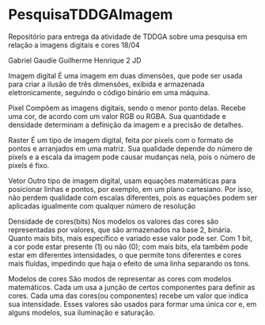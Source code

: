 # PesquisaTDDGAImagem
Repositório para entrega da atividade de TDDGA sobre uma pesquisa em relação a imagens digitais e cores 18/04

Gabriel Gaudíe Guilherme Henrique 2 JD


Imagem digital
É uma imagem em duas dimensões, que pode ser usada para criar a ilusão de três dimensões, exibida e armazenada eletronicamente, seguindo o código binário em uma máquina.

Pixel
Compõem as imagens digitais, sendo o menor ponto delas. Recebe uma cor, de acordo com um valor RGB ou RGBA. Sua quantidade e densidade determinam a definição da imagem e a precisão de detalhes.

Raster
É um tipo de imagem digital, feita por pixels com o formato de pontos e arranjados em uma matriz. Sua qualidade depende do número de pixels e a escala da imagem pode causar mudanças nela, pois o número de pixels é fixo.

Vetor
Outro tipo de imagem digital, usam equações matemáticas para posicionar linhas e pontos, por exemplo, em um plano cartesiano. Por isso, não perdem qualidade com escalas diferentes, pois as equações podem ser aplicadas igualmente com qualquer número de resolução

Densidade de cores(bits)
Nos modelos os valores das cores são representadas por valores, que são armazenados na base 2, binária. Quanto mais bits, mais específico e variado esse valor pode ser. Com 1 bit, a cor pode estar presente (1) ou não (0); com mais bits, ela também pode estar em diferentes intensidades, o que permite tons diferentes e cores mais fluidas, impedindo que haja o efeito de uma linha separando os tons.

Modelos de cores
São modos de representar as cores com modelos matemáticos. Cada um usa a junção de certos componentes para definir as cores.
Cada uma das cores(ou componentes) recebe um valor que indica sua intensidade. Esses valores são usados para formar uma única cor e, em alguns modelos, sua iluminação e saturação.
